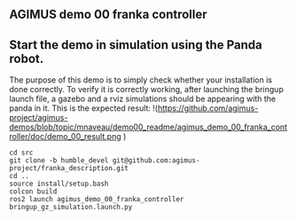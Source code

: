 AGIMUS demo 00 franka controller
--------------------------------

## Start the demo in simulation using the Panda robot.
The purpose of this demo is to simply check whether your installation is done correctly.
To verify it is correctly working, after launching the bringup launch file, a gazebo and a rviz simulations should be appearing with the panda in it.
This is the expected result:
!(https://github.com/agimus-project/agimus-demos/blob/topic/mnaveau/demo00_readme/agimus_demo_00_franka_controller/doc/demo_00_result.png
)
```
cd src
git clone -b humble_devel git@github.com:agimus-project/franka_description.git
cd ..
source install/setup.bash
colcon build
ros2 launch agimus_demo_00_franka_controller bringup_gz_simulation.launch.py
```
